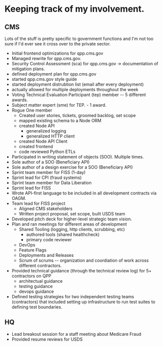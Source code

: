 # Keeping track of my involvement.

## CMS
Lots of the stuff is pretty specific to government functions and I'm not too sure if I'd ever see it cross over to the private sector.  

* Initial frontend optimizations for qpp.cms.gov
* Managed rewrite for qpp.cms.gov.
* Security Control Assessment (sca) for qpp.cms.gov -> documentation of mitigation plans.
* defined deployment plan for qpp.cms.gov
* started qpp.cms.gov style guide
* started deployment distrubtion list (email after every deployment)
* actually allowed for multiple deployments throughout the week
* Voting Technical Evaluation Participant (tep) member -- 5 different awards.
* Subject matter expert (sme) for TEP. - 1 award.
* Rogue One member
	* Created user stories, tickets, groomed backlog, set scope
	* mapped existing schema to a Node ORM
	* created Node API
		* generalized logging
		* generalized HTTP client
	* created Node API Client
	* created frontend
	* code reviewed Python ETLs
* Participated in writing statement of objects (SOO).  Multiple times.
* Sole author of a SOO (Beneficiary API)
* Sole author of a design exercise for a SOO (Beneficiary API)
* Sprint team member for FISS (1-day)
* Sprint lead for CPI (fraud systems)
* Sprint team member for Data Liberation
* Sprint lead for FISS
* Wrote API-first language to be included in all development contracts via OAGM.
* Team lead for FISS project
	* Aligned CMS stakeholders
	* Written project proposal, set scope, built USDS team
* Developed pitch deck for higher-level strategic team vision.
* Plan and ran meetings for different areas of development
	* Shared Tooling (logging, http clients, scrubbing, etc)
		* authored tools (shared healthcheck)
		* primary code reviewer
	* DevOps
	* Feature Flags
	* Deployments and Releases
	* Scrum of scrums -- organization and coordiation of work across different contractors.
* Provided technical guidance (through the technical review log) for 5+ contractors on QPP
	* architectual guidance
	* testing guidance
	* devops guidance
* Defined testing strategies for two independent testing teams (contractors) that included setting up infrastructure to run test suites to defining test boundaries. 

## HQ
* Lead breakout session for a staff meeting about Medicare Fraud
* Provided resume reviews for USDS
